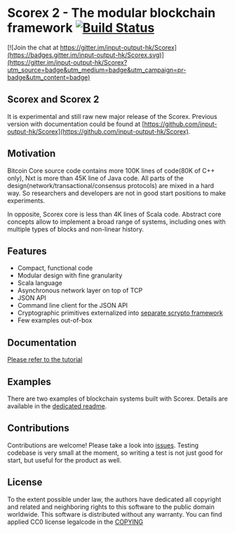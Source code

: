 Scorex 2 - The modular blockchain framework [![Build Status](https://travis-ci.org/Topl/Project-Bifrost.svg?branch=master)](https://travis-ci.org/Topl/Project-Bifrost)
====================================================================================================================================================================================

[![Join the chat at https://gitter.im/input-output-hk/Scorex](https://badges.gitter.im/input-output-hk/Scorex.svg)](https://gitter.im/input-output-hk/Scorex?utm_source=badge&utm_medium=badge&utm_campaign=pr-badge&utm_content=badge)

Scorex and Scorex 2
-------------------

It is experimental and still raw new major release of the Scorex. Previous
version with documentation could be found at [https://github.com/input-output-hk/Scorex](https://github.com/input-output-hk/Scorex).


Motivation
----------

 Bitcoin Core source code contains more 100K lines of code(80K of C++ only), Nxt is more than 45K
 line of Java code. All parts of the design(network/transactional/consensus protocols) are mixed in a hard way.
 So researchers and developers are not in good start positions to make experiments.

 In opposite, Scorex core is less than 4K lines of Scala code. Abstract core concepts allow to implement a broad range
 of systems, including ones with multiple types of blocks and non-linear history.

Features
--------

* Compact, functional code
* Modular design with fine granularity
* Scala language
* Asynchronous network layer on top of TCP
* JSON API
* Command line client for the JSON API
* Cryptographic primitives externalized into [separate scrypto framework](https://github.com/input-output-hk/scrypto)
* Few examples out-of-box

Documentation
-------------

[Please refer to the tutorial](https://github.com/ScorexFoundation/ScorexTutorial)


Examples
--------

There are two examples of blockchain systems built with Scorex. Details are available in 
the [dedicated readme](examples/README.md).



Contributions
-------------

Contributions are welcome! Please take a look into [issues](https://github.com/ScorexFoundation/ScorexTutorial/issues).
 Testing codebase is very small at the moment, so writing a test is not just good for start, but useful for the product as well.

License
-------

To the extent possible under law, the authors have dedicated all copyright and related and neighboring
rights to this software to the public domain worldwide. This software is distributed without any warranty.
You can find applied CC0 license legalcode in the [COPYING](COPYING)
